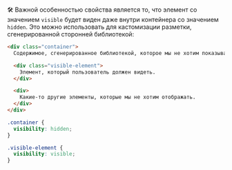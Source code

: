 🛠 Важной особенностью свойства является то, что элемент со значением `visible` будет виден даже внутри контейнера со значением `hidden`. Это можно использовать для кастомизации разметки, сгенерированной сторонней библиотекой:

```html
<div class="container">
  Содержимое, сгенерированное библиотекой, которое мы не хотим показывать пользователю.

  <div class="visible-element">
    Элемент, который пользователь должен видеть.
  </div>

  <div>
    Какие-то другие элементы, которые мы не хотим отображать.
  </div>
</div>
```

```css
.container {
  visibility: hidden;
}

.visible-element {
  visibility: visible;
}
```
